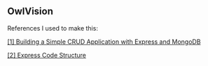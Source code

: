 ## OwlVision


References I used to make this:

[[1] Building a Simple CRUD Application with Express and MongoDB](https://zellwk.com/blog/crud-express-mongodb/)

[[2] Express Code Structure](https://github.com/focusaurus/express_code_structure)
